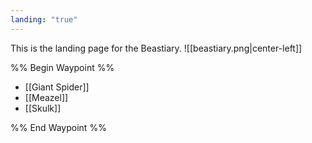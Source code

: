 ```yaml
---
landing: "true"
---
```

This is the landing page for the Beastiary.
![[beastiary.png|center-left]]

%% Begin Waypoint %%
- [[Giant Spider]]
- [[Meazel]]
- [[Skulk]]

%% End Waypoint %%
